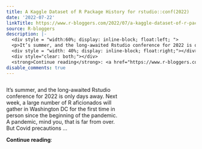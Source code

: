 ```yaml
---
title: A Kaggle Dataset of R Package History for rstudio::conf(2022)
date: '2022-07-22'
linkTitle: https://www.r-bloggers.com/2022/07/a-kaggle-dataset-of-r-package-history-for-rstudioconf2022/
source: R-bloggers
description: |-
  <div style = "width:60%; display: inline-block; float:left; ">
  <p>It’s summer, and the long-awaited Rstudio conference for 2022 is only days away. Next week, a large number of R aficionados will gather in Washington DC for the first time in person since the beginning of the pandemic. A pandemic, mind you, that is far from over. But Covid precautions ...</p></div>
  <div style = "width: 40%; display: inline-block; float:right;"></div>
  <div style="clear: both;"></div>
  <strong>Continue reading</strong>: <a href="https://www.r-bloggers.com/2022/07/a-kaggle-dataset-of-r-package-history-for-rstudioconf20 ...
disable_comments: true
---
```

<div style = "width:60%; display: inline-block; float:left; ">
<p>It’s summer, and the long-awaited Rstudio conference for 2022 is only days away. Next week, a large number of R aficionados will gather in Washington DC for the first time in person since the beginning of the pandemic. A pandemic, mind you, that is far from over. But Covid precautions ...</p></div>
<div style = "width: 40%; display: inline-block; float:right;"></div>
<div style="clear: both;"></div>
<strong>Continue reading</strong>: <a href="https://www.r-bloggers.com/2022/07/a-kaggle-dataset-of-r-package-history-for-rstudioconf20 ...